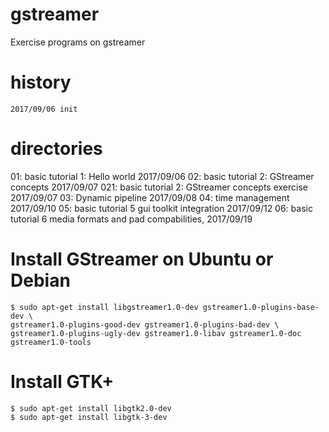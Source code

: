 # gstreamer
Exercise programs on gstreamer

# history
	2017/09/06 init

# directories
01: basic tutorial 1: Hello world 2017/09/06
02: basic tutorial 2: GStreamer concepts 2017/09/07
021: basic tutorial 2: GStreamer concepts exercise 2017/09/07
03: Dynamic pipeline 2017/09/08
04: time management 2017/09/10
05: basic tutorial 5 gui toolkit integration 2017/09/12
06: basic tutorial 6 media formats and pad compabilities, 2017/09/19

# Install GStreamer on Ubuntu or Debian
```
$ sudo apt-get install libgstreamer1.0-dev gstreamer1.0-plugins-base-dev \
gstreamer1.0-plugins-good-dev gstreamer1.0-plugins-bad-dev \
gstreamer1.0-plugins-ugly-dev gstreamer1.0-libav gstreamer1.0-doc gstreamer1.0-tools
```

# Install GTK+
```
$ sudo apt-get install libgtk2.0-dev
$ sudo apt-get install libgtk-3-dev
```
